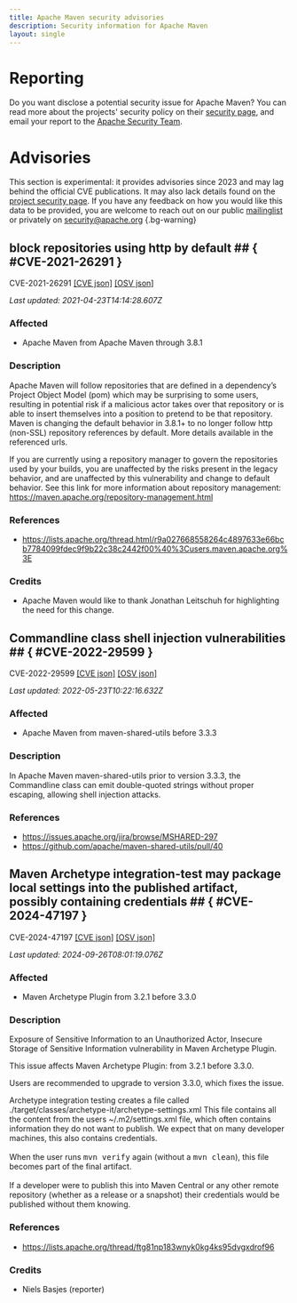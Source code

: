 ```yaml
---
title: Apache Maven security advisories
description: Security information for Apache Maven
layout: single
---
```


# Reporting

Do you want disclose a potential security issue for Apache Maven? You can read more about the projects' security policy on their [security page](https://maven.apache.org/security.html), and email your report to the [Apache Security Team](mailto:security@apache.org).

# Advisories

This section is experimental: it provides advisories since 2023 and may lag behind the official CVE publications. It may also lack details found on the [project security page](https://maven.apache.org/security.html). If you have any feedback on how you would like this data to be provided, you are welcome to reach out on our public [mailinglist](/mailinglist) or privately on [security@apache.org](mailto:security@apache.org)
{.bg-warning}

## block repositories using http by default ## { #CVE-2021-26291 }

CVE-2021-26291 [\[CVE json\]](./CVE-2021-26291.cve.json) [\[OSV json\]](./CVE-2021-26291.osv.json)



_Last updated: 2021-04-23T14:14:28.607Z_

### Affected

* Apache Maven from Apache Maven through 3.8.1


### Description

Apache Maven will follow repositories that are defined in a dependency’s Project Object Model (pom) which may be surprising to some users, resulting in potential risk if a malicious actor takes over that repository or is able to insert themselves into a position to pretend to be that repository. Maven is changing the default behavior in 3.8.1+ to no longer follow http (non-SSL) repository references by default. More details available in the referenced urls.

If you are currently using a repository manager to govern the repositories used by your builds, you are unaffected by the risks present in the legacy behavior, and are unaffected by this vulnerability and change to default behavior. See this link for more information about repository management: https://maven.apache.org/repository-management.html

### References
* https://lists.apache.org/thread.html/r9a027668558264c4897633e66bcb7784099fdec9f9b22c38c2442f00%40%3Cusers.maven.apache.org%3E


### Credits
* Apache Maven would like to thank Jonathan Leitschuh for highlighting the need for this change.


## Commandline class shell injection vulnerabilities ## { #CVE-2022-29599 }

CVE-2022-29599 [\[CVE json\]](./CVE-2022-29599.cve.json) [\[OSV json\]](./CVE-2022-29599.osv.json)



_Last updated: 2022-05-23T10:22:16.632Z_

### Affected

* Apache Maven from maven-shared-utils before 3.3.3


### Description

In Apache Maven maven-shared-utils prior to version 3.3.3, the Commandline class can emit double-quoted strings without proper escaping, allowing shell injection attacks.

### References
* https://issues.apache.org/jira/browse/MSHARED-297
* https://github.com/apache/maven-shared-utils/pull/40


## Maven Archetype integration-test may package local settings into the published artifact, possibly containing credentials ## { #CVE-2024-47197 }

CVE-2024-47197 [\[CVE json\]](./CVE-2024-47197.cve.json) [\[OSV json\]](./CVE-2024-47197.osv.json)



_Last updated: 2024-09-26T08:01:19.076Z_

### Affected

* Maven Archetype Plugin from 3.2.1 before 3.3.0


### Description

<p>Exposure of Sensitive Information to an Unauthorized Actor, Insecure Storage of Sensitive Information vulnerability in Maven Archetype Plugin.</p><p>This issue affects Maven Archetype Plugin: from 3.2.1 before 3.3.0.</p><p>Users are recommended to upgrade to version 3.3.0, which fixes the issue.</p><span style="background-color: rgb(255, 255, 255);">Archetype integration testing creates a file
called ./target/classes/archetype-it/archetype-settings.xml
This file contains all the content from the users ~/.m2/settings.xml file,
which often contains information they do not want to publish. We expect that on many developer machines, this also contains
credentials.<br><br><span style="background-color: rgb(255, 255, 255);">When the user runs </span></span><tt><span style="background-color: rgb(255, 255, 255);"><span style="background-color: rgb(255, 255, 255);">mvn verify</span></span></tt><span style="background-color: rgb(255, 255, 255);"><span style="background-color: rgb(255, 255, 255);"> again (without a </span></span><tt><span style="background-color: rgb(255, 255, 255);"><span style="background-color: rgb(255, 255, 255);">mvn clean</span></span></tt><span style="background-color: rgb(255, 255, 255);"><span style="background-color: rgb(255, 255, 255);">), this file becomes part of
the final artifact.<br><br><span style="background-color: rgb(255, 255, 255);">If a developer were to publish this into Maven Central or any other remote repository (whether as a release
or a snapshot) their credentials would be published without them knowing.</span></span></span><br>

### References
* https://lists.apache.org/thread/ftg81np183wnyk0kg4ks95dvgxdrof96


### Credits
* Niels Basjes (reporter)
